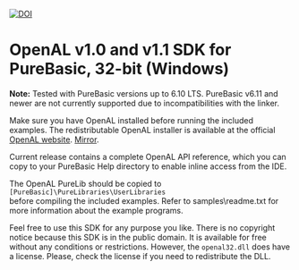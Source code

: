 [![DOI](https://zenodo.org/badge/DOI/10.5281/zenodo.14248944.svg)](https://doi.org/10.5281/zenodo.14248944)

# OpenAL v1.0 and v1.1 SDK for PureBasic, 32-bit (Windows)

**Note:** Tested with PureBasic versions up to 6.10 LTS. PureBasic v6.11
and newer are not currently supported due to incompatibilities  with
the linker.  

Make sure you have OpenAL installed before running the included
examples. The redistributable OpenAL installer is available at the
official [OpenAL website](https://www.openal.org/downloads/).
[Mirror](http://web.archive.org/web/20080523200706/developer.creative.com/landing.asp?cat=1&sbcat=31&top=38).  

Current release contains a complete  OpenAL API reference, which you
can copy to your PureBasic Help directory to enable inline access
from the IDE.  

The OpenAL PureLib should be copied to  
```[PureBasic]\PureLibraries\UserLibraries```  
before compiling the included examples. Refer to samples\readme.txt
for more information about the example programs.  

Feel free to use this SDK for any purpose you like. There is no
copyright notice because this SDK is in the public domain. It is
available for free without any conditions or restrictions. However,
the ```openal32.dll``` does have a license. Please, check the license if
you need to redistribute the DLL.
